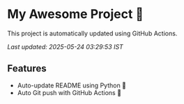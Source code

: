 # My Awesome Project 🚀

This project is automatically updated using GitHub Actions.

_Last updated: 2025-05-24 03:29:53 IST_

## Features
- Auto-update README using Python 🐍
- Auto Git push with GitHub Actions 🤖

